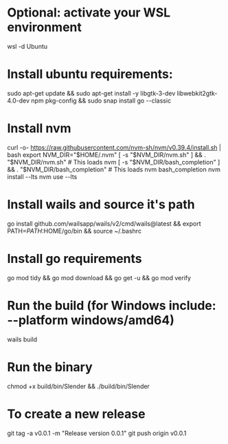 # Optional: activate your WSL environment
wsl -d Ubuntu

# Install ubuntu requirements:
sudo apt-get update && sudo apt-get install -y libgtk-3-dev libwebkit2gtk-4.0-dev npm pkg-config && sudo snap install go --classic

# Install nvm
curl -o- https://raw.githubusercontent.com/nvm-sh/nvm/v0.39.4/install.sh | bash
export NVM_DIR="$HOME/.nvm"
[ -s "$NVM_DIR/nvm.sh" ] && \. "$NVM_DIR/nvm.sh" # This loads nvm
[ -s "$NVM_DIR/bash_completion" ] && \. "$NVM_DIR/bash_completion" # This loads nvm bash_completion
nvm install --lts
nvm use --lts

# Install wails and source it's path
go install github.com/wailsapp/wails/v2/cmd/wails@latest && export PATH=$PATH:$HOME/go/bin && source ~/.bashrc

# Install go requirements
go mod tidy && go mod download && go get -u && go mod verify

# Run the build (for Windows include: --platform windows/amd64)
wails build

# Run the binary
chmod +x build/bin/Slender && ./build/bin/Slender

# To create a new release
git tag -a v0.0.1 -m "Release version 0.0.1"
git push origin v0.0.1